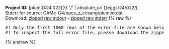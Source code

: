 **Project ID:** [plumID:24.022]({{ '/' | absolute_url }}eggs/24/022/)  
Stderr for source:  OAMe-G4/opes_z_cosang/plumed.dat   
Download: [zipped raw stdout](plumed.dat.plumed.stdout.txt.zip) - [zipped raw stderr](plumed.dat.plumed.stderr.txt.zip) 
{% raw %}
<pre>
#! Only the first 1000 rows of the error file are shown below
#! To inspect the full error file, please download the zipped raw stderr file above
</pre>
{% endraw %}

